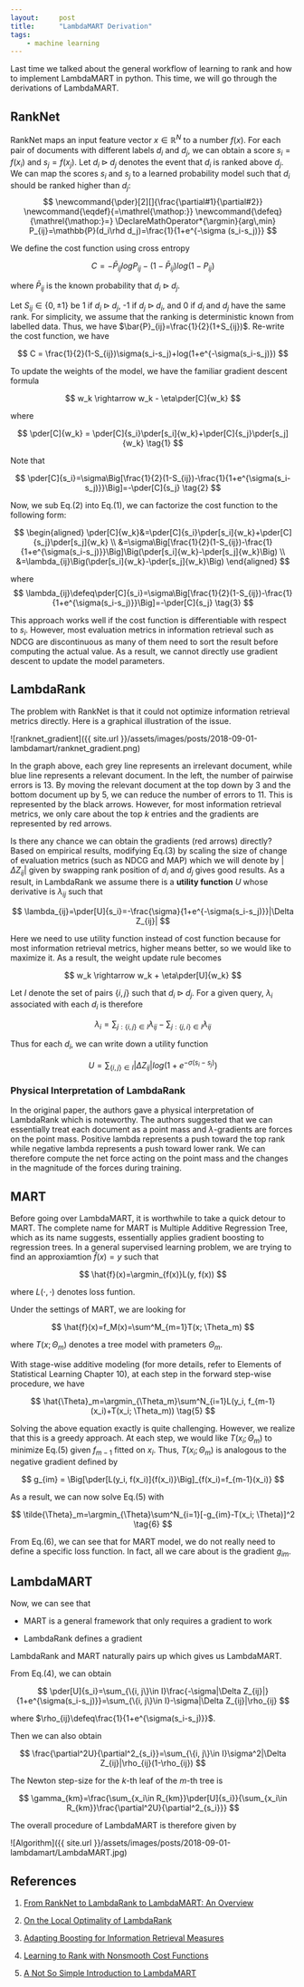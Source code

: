 ```yaml
---
layout:     post
title:      "LambdaMART Derivation"
tags:
    - machine learning
---
```


Last time we talked about the general workflow of learning to rank and how to implement LambdaMART in python. This time, we will go through the derivations of LambdaMART. 

## RankNet

RankNet maps an input feature vector $x\in \mathbb{R}^N$ to a number $f(x)$. For each pair of documents with different labels $d_i$ and $d_j$, we can obtain a score $s_i=f(x_i)$ and $s_j=f(x_j)$. Let $d_i\rhd d_j$ denotes the event that $d_i$ is ranked above $d_j$. We can map the scores $s_i$ and $s_j$ to a learned probability model such that $d_i$ should be ranked higher than $d_j$:
$$
\newcommand{\pder}[2][]{\frac{\partial#1}{\partial#2}}
\newcommand{\eqdef}{=\mathrel{\mathop:}}
\newcommand{\defeq}{\mathrel{\mathop:}=}
\DeclareMathOperator*{\argmin}{arg\,min}
P_{ij}=\mathbb{P}(d_i\rhd d_j)=\frac{1}{1+e^{-\sigma (s_i-s_j)}}
$$

We define the cost function using cross entropy

$$
C = -\bar{P}_{ij}logP_{ij}-(1-\bar{P}_{ij})log(1-P_{ij})
$$

where $\bar{P}_{ij}$ is the known probability that $d_i\rhd d_j$. 

Let $S_{ij}\in\{0, \pm 1\}$ be 1 if $d_i\rhd d_j$, -1 if $d_j\rhd d_i$, and 0 if $d_i$ and $d_j$ have the same rank. For simplicity, we assume that the ranking is deterministic known from labelled data. Thus, we have $\bar{P}_{ij}=\frac{1}{2}(1+S_{ij})$. Re-write the cost function, we have

$$
C = \frac{1}{2}(1-S_{ij})\sigma(s_i-s_j)+log(1+e^{-\sigma(s_i-s_j)})
$$

To update the weights of the model, we have the familiar gradient descent formula

$$
w_k \rightarrow w_k - \eta\pder[C]{w_k}
$$

where 

$$
\pder[C]{w_k} = \pder[C]{s_i}\pder[s_i]{w_k}+\pder[C]{s_j}\pder[s_j]{w_k}   \tag{1}
$$

Note that 

$$
\pder[C]{s_i}=\sigma\Big[\frac{1}{2}(1-S_{ij})-\frac{1}{1+e^{\sigma(s_i-s_j)}}\Big]=-\pder[C]{s_j}  \tag{2}
$$

Now, we sub Eq.(2) into Eq.(1), we can factorize the cost function to the following form:

$$
\begin{aligned}
    \pder[C]{w_k}&=\pder[C]{s_i}\pder[s_i]{w_k}+\pder[C]{s_j}\pder[s_j]{w_k} \\
        &=\sigma\Big[\frac{1}{2}(1-S_{ij})-\frac{1}{1+e^{\sigma(s_i-s_j)}}\Big]\Big(\pder[s_i]{w_k}-\pder[s_j]{w_k}\Big) \\
        &=\lambda_{ij}\Big(\pder[s_i]{w_k}-\pder[s_j]{w_k}\Big)
\end{aligned}
$$

where 
$$
\lambda_{ij}\defeq\pder[C]{s_i}=\sigma\Big[\frac{1}{2}(1-S_{ij})-\frac{1}{1+e^{\sigma(s_i-s_j)}}\Big]=-\pder[C]{s_j}    \tag{3}
$$

This approach works well if the cost function is differentiable with respect to $s_i$. However, most evaluation metrics in information retrieval such as NDCG are discontinuous as many of them need to sort the result before computing the actual value. As a result, we cannot directly use gradient descent to update the model parameters. 

## LambdaRank

The problem with RankNet is that it could not optimize information retrieval metrics directly. Here is a graphical illustration of the issue.  

![ranknet_gradient]({{ site.url }}/assets/images/posts/2018-09-01-lambdamart/ranknet_gradient.png)

In the graph above, each grey line represents an irrelevant document, while blue line represents a relevant document. In the left, the number of pairwise errors is 13. By moving the relevant document at the top down by 3 and the bottom document up by 5, we can reduce the number of errors to 11. This is represented by the black arrows. However, for most information retrieval metrics, we only care about the top $k$ entries and the gradients are represented by red arrows.  

Is there any chance we can obtain the gradients (red arrows) directly? Based on empirical results, modifying Eq.(3) by scaling the size of change of evaluation metrics (such as NDCG and MAP) which we will denote by $\lvert\Delta Z_{ij}\rvert$ given by swapping rank position of $d_i$ and $d_j$ gives good results. As a result, in LambdaRank we assume there is a **utility function** $U$ whose derivative is $\lambda_{ij}$ such that 

$$
\lambda_{ij}=\pder[U]{s_i}=-\frac{\sigma}{1+e^{-\sigma(s_i-s_j)}}|\Delta Z_{ij}|
$$

Here we need to use utility function instead of cost function because for most information retrieval metrics, higher means better, so we would like to maximize it. As a result, the weight update rule becomes

$$
w_k \rightarrow w_k + \eta\pder[U]{w_k}
$$

Let $I$ denote the set of pairs $\{i, j\}$ such that $d_i\rhd d_j$. For a given query, $\lambda_i$ associated with each $d_i$ is therefore

$$
\lambda_i=\sum_{j:\{i, j\}\in I}\lambda_{ij}-\sum_{j:\{j, i\}\in I}\lambda_{ij}
$$

Thus for each $d_i$, we can write down a utility function 

$$
U = \sum_{\{i, j\}\in I}|\Delta Z_{ij}|log(1+e^{-\sigma(s_i-s_j)})  \tag{4}
$$

### Physical Interpretation of LambdaRank

In the original paper, the authors gave a physical interpretation of LambdaRank which is noteworthy. The authors suggested that we can essentially treat each document as a point mass and $\lambda$-gradients are forces on the point mass. Positive lambda represents a push toward the top rank while negative lambda represents a push toward lower rank. We can therefore compute the net force acting on the point mass and the changes in the magnitude of the forces during training. 

## MART

Before going over LambdaMART, it is worthwhile to take a quick detour to MART. The complete name for MART is Multiple Additive Regression Tree, which as its name suggests, essentially applies gradient boosting to regression trees. In a general supervised learning problem, we are trying to find an approxiamtion $\hat{f}(x)=y$ such that 

$$
\hat{f}(x)=\argmin_{f(x)}L(y, f(x))
$$

where $L(\cdot, \cdot)$ denotes loss funtion. 

Under the settings of MART, we are looking for 

$$
\hat{f}(x)=f_M(x)=\sum^M_{m=1}T(x; \Theta_m)
$$

where $T(x; \Theta_m)$ denotes a tree model with prameters $\Theta_m$. 

With stage-wise additive modeling (for more details, refer to Elements of Statistical Learning Chapter 10), at each step in the forward step-wise procedure, we have

$$
\hat{\Theta}_m=\argmin_{\Theta_m}\sum^N_{i=1}L(y_i, f_{m-1}(x_i)+T(x_i; \Theta_m))  \tag{5}
$$

Solving the above equation exactly is quite challenging. However, we realize that this is a greedy approach. At each step, we would like $T(x_i; \Theta_m)$ to minimize Eq.(5) given $f_{m-1}$ fitted on $x_i$. Thus, $T(x_i; \Theta_m)$ is analogous to the negative gradient defined by 

$$
g_{im} = \Big[\pder[L(y_i, f(x_i)]{f(x_i)}\Big]_{f(x_i)=f_{m-1}(x_i)}
$$

As a result, we can now solve Eq.(5) with 

$$
\tilde{\Theta}_m=\argmin_{\Theta}\sum^N_{i=1}[-g_{im}-T(x_i; \Theta)]^2 \tag{6}
$$

From Eq.(6), we can see that for MART model, we do not really need to define a specific loss function. In fact, all we care about is the gradient $g_{im}$. 

## LambdaMART

Now, we can see that 

- MART is a general framework that only requires a gradient to work

- LambdaRank defines a gradient

LambdaRank and MART naturally pairs up which gives us LambdaMART. 

From Eq.(4), we can obtain

$$
\pder[U]{s_i}=\sum_{\{i, j\}\in I}\frac{-\sigma|\Delta Z_{ij}|}{1+e^{\sigma(s_i-s_j)}}=\sum_{\{i, j\}\in I}-\sigma|\Delta Z_{ij}|\rho_{ij}
$$

where $\rho_{ij}\defeq\frac{1}{1+e^{\sigma(s_i-s_j)}}$. 

Then we can also obtain

$$
\frac{\partial^2U}{\partial^2_{s_i}}=\sum_{\{i, j\}\in I}\sigma^2|\Delta Z_{ij}|\rho_{ij}(1-\rho_{ij})
$$

The Newton step-size for the $k$-th leaf of the $m$-th tree is 

$$
\gamma_{km}=\frac{\sum_{x_i\in R_{km}}\pder[U]{s_i}}{\sum_{x_i\in R_{km}}\frac{\partial^2U}{\partial^2_{s_i}}}
$$

The overall procedure of LambdaMART is therefore given by

![Algorithm]({{ site.url }}/assets/images/posts/2018-09-01-lambdamart/LambdaMART.jpg)

## References

1. [From RankNet to LambdaRank to LambdaMART: An Overview](https://www.microsoft.com/en-us/research/publication/from-ranknet-to-lambdarank-to-lambdamart-an-overview/)

2. [On the Local Optimality of LambdaRank](https://www.cs.cmu.edu/~pinard/Papers/sigirfp092-donmez.pdf)

3. [Adapting Boosting for Information Retrieval Measures](https://www.microsoft.com/en-us/research/wp-content/uploads/2016/02/LambdaMART_Final.pdf)

4. [Learning to Rank with Nonsmooth Cost Functions](https://papers.nips.cc/paper/2971-learning-to-rank-with-nonsmooth-cost-functions.pdf)

5. [A Not So Simple Introduction to LambdaMART](https://liam0205.me/2016/07/10/a-not-so-simple-introduction-to-lambdamart/)